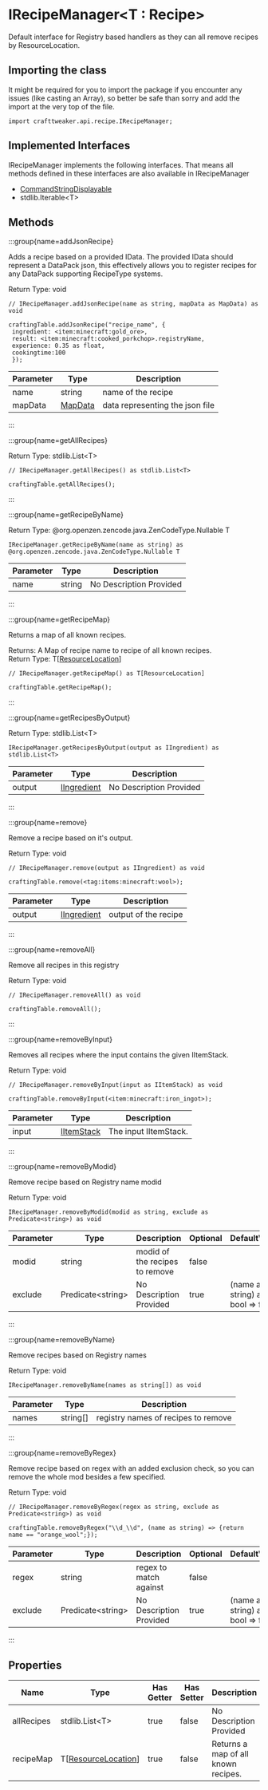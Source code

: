 # IRecipeManager&LT;T : Recipe&GT;

Default interface for Registry based handlers as they can all remove recipes by ResourceLocation.

## Importing the class

It might be required for you to import the package if you encounter any issues (like casting an Array), so better be safe than sorry and add the import at the very top of the file.
```zenscript
import crafttweaker.api.recipe.IRecipeManager;
```


## Implemented Interfaces
IRecipeManager implements the following interfaces. That means all methods defined in these interfaces are also available in IRecipeManager

- [CommandStringDisplayable](/vanilla/api/bracket/CommandStringDisplayable)
- stdlib.Iterable&lt;T&gt;

## Methods

:::group{name=addJsonRecipe}

Adds a recipe based on a provided IData. The provided IData should represent a DataPack json, this effectively allows you to register recipes for any DataPack supporting RecipeType systems.

Return Type: void

```zenscript
// IRecipeManager.addJsonRecipe(name as string, mapData as MapData) as void

craftingTable.addJsonRecipe("recipe_name", {
 ingredient: <item:minecraft:gold_ore>,
 result: <item:minecraft:cooked_porkchop>.registryName,
 experience: 0.35 as float,
 cookingtime:100
 });
```

| Parameter | Type | Description |
|-----------|------|-------------|
| name | string | name of the recipe |
| mapData | [MapData](/vanilla/api/data/MapData) | data representing the json file |


:::

:::group{name=getAllRecipes}

Return Type: stdlib.List&lt;T&gt;

```zenscript
// IRecipeManager.getAllRecipes() as stdlib.List<T>

craftingTable.getAllRecipes();
```

:::

:::group{name=getRecipeByName}

Return Type: @org.openzen.zencode.java.ZenCodeType.Nullable T

```zenscript
IRecipeManager.getRecipeByName(name as string) as @org.openzen.zencode.java.ZenCodeType.Nullable T
```

| Parameter | Type | Description |
|-----------|------|-------------|
| name | string | No Description Provided |


:::

:::group{name=getRecipeMap}

Returns a map of all known recipes.

Returns: A Map of recipe name to recipe of all known recipes.  
Return Type: T[[ResourceLocation](/vanilla/api/resource/ResourceLocation)]

```zenscript
// IRecipeManager.getRecipeMap() as T[ResourceLocation]

craftingTable.getRecipeMap();
```

:::

:::group{name=getRecipesByOutput}

Return Type: stdlib.List&lt;T&gt;

```zenscript
IRecipeManager.getRecipesByOutput(output as IIngredient) as stdlib.List<T>
```

| Parameter | Type | Description |
|-----------|------|-------------|
| output | [IIngredient](/vanilla/api/ingredient/IIngredient) | No Description Provided |


:::

:::group{name=remove}

Remove a recipe based on it's output.

Return Type: void

```zenscript
// IRecipeManager.remove(output as IIngredient) as void

craftingTable.remove(<tag:items:minecraft:wool>);
```

| Parameter | Type | Description |
|-----------|------|-------------|
| output | [IIngredient](/vanilla/api/ingredient/IIngredient) | output of the recipe |


:::

:::group{name=removeAll}

Remove all recipes in this registry

Return Type: void

```zenscript
// IRecipeManager.removeAll() as void

craftingTable.removeAll();
```

:::

:::group{name=removeByInput}

Removes all recipes where the input contains the given IItemStack.

Return Type: void

```zenscript
// IRecipeManager.removeByInput(input as IItemStack) as void

craftingTable.removeByInput(<item:minecraft:iron_ingot>);
```

| Parameter | Type | Description |
|-----------|------|-------------|
| input | [IItemStack](/vanilla/api/item/IItemStack) | The input IItemStack. |


:::

:::group{name=removeByModid}

Remove recipe based on Registry name modid

Return Type: void

```zenscript
IRecipeManager.removeByModid(modid as string, exclude as Predicate<string>) as void
```

| Parameter | Type | Description | Optional | DefaultValue |
|-----------|------|-------------|----------|--------------|
| modid | string | modid of the recipes to remove | false |  |
| exclude | Predicate&lt;string&gt; | No Description Provided | true | (name as string) as bool => false |


:::

:::group{name=removeByName}

Remove recipes based on Registry names

Return Type: void

```zenscript
IRecipeManager.removeByName(names as string[]) as void
```

| Parameter | Type | Description |
|-----------|------|-------------|
| names | string[] | registry names of recipes to remove |


:::

:::group{name=removeByRegex}

Remove recipe based on regex with an added exclusion check, so you can remove the whole mod besides a few specified.

Return Type: void

```zenscript
// IRecipeManager.removeByRegex(regex as string, exclude as Predicate<string>) as void

craftingTable.removeByRegex("\\d_\\d", (name as string) => {return name == "orange_wool";});
```

| Parameter | Type | Description | Optional | DefaultValue |
|-----------|------|-------------|----------|--------------|
| regex | string | regex to match against | false |  |
| exclude | Predicate&lt;string&gt; | No Description Provided | true | (name as string) as bool => false |


:::


## Properties

| Name | Type | Has Getter | Has Setter | Description |
|------|------|------------|------------|-------------|
| allRecipes | stdlib.List&lt;T&gt; | true | false | No Description Provided |
| recipeMap | T[[ResourceLocation](/vanilla/api/resource/ResourceLocation)] | true | false | Returns a map of all known recipes. |

